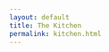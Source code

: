 ```yaml
---
layout: default
title: The Kitchen
permalink: kitchen.html
---
```

<link rel="stylesheet" href="{{ site.baseurl }}/css/mapplic/mapplic.css" >
<link rel="stylesheet" href="{{ site.baseurl }}/css/mapplic/magnific-popup.css" >
<link rel="stylesheet" href="{{ site.baseurl }}/css/mapplic/map.css" >
<div class="row">
	<div class="col-md-12" >
		<div id="Map">
		</div>
	</div>
</div>